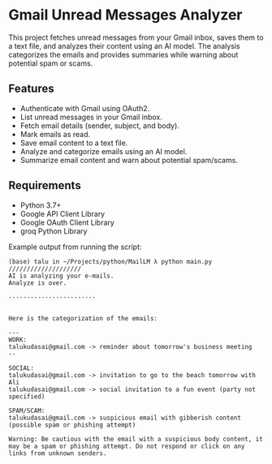 # Gmail Unread Messages Analyzer

This project fetches unread messages from your Gmail inbox, saves them to a text file, and analyzes their content using an AI model. The analysis categorizes the emails and provides summaries while warning about potential spam or scams.

## Features

- Authenticate with Gmail using OAuth2.
- List unread messages in your Gmail inbox.
- Fetch email details (sender, subject, and body).
- Mark emails as read.
- Save email content to a text file.
- Analyze and categorize emails using an AI model.
- Summarize email content and warn about potential spam/scams.

## Requirements

- Python 3.7+
- Google API Client Library
- Google OAuth Client Library
- groq Python Library


Example output from running the script:
```
(base) talu in ~/Projects/python/MailLM λ python main.py 
////////////////////
AI is analyzing your e-mails.
Analyze is over. 

------------------------


Here is the categorization of the emails:

---
WORK:
talukudasai@gmail.com -> reminder about tomorrow's business meeting
--

SOCIAL:
talukudasai@gmail.com -> invitation to go to the beach tomorrow with Ali
talukudasai@gmail.com -> social invitation to a fun event (party not specified)

SPAM/SCAM:
talukudasai@gmail.com -> suspicious email with gibberish content (possible spam or phishing attempt)

Warning: Be cautious with the email with a suspicious body content, it may be a spam or phishing attempt. Do not respond or click on any links from unknown senders.
```
